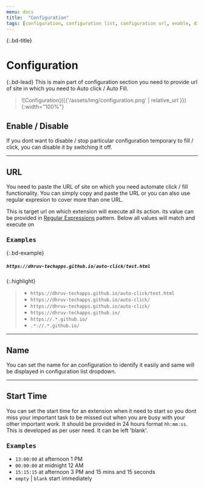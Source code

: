 ```yaml
---
menu: docs
title:  "Configuration"
tags: [configuration, configuration list, configuration url, enable, disable, refresh ,batch, action, start time, XPath, Value,repeat, repeat interval, r-interval]
---
```


{:.bd-title}
# Configuration

{:.bd-lead}
This is main part of configuration section you need to provide url of site in which you need to Auto click / Auto Fill.

> ![Configuration]({{'/assets/img/configuration.png' | relative_url }}){:width="100%"}

## Enable / Disable
If you dont want to disable / stop particular configuration temporary to fill / click, you can disable it by switching it off.

---

## URL
You need to paste the URL of site on which you need automate click / fill functionality. You can simply copy and paste the URL or you can also use regular expresion to cover more than one URL.

This is target url on which extension will execute all its action. its value can be provided in [Regular Expressions](https://developer.mozilla.org/en-US/docs/Web/JavaScript/Guide/Regular_Expressions) pattern. Below all values will match and execute on 

### <kbd>Examples</kbd>

{:.bd-example}
##### `https://dhruv-techapps.github.io/auto-click/test.html`

{:.highlight}
> * `https://dhruv-techapps.github.io/auto-click/test.html`
> * `https://dhruv-techapps.github.io/auto-click/`
> * `https://dhruv-techapps.github.io/auto-click/`
> * `https://dhruv-techapps.github.io/`
> * `https://.*.github.io/`
> * `.*://.*.github.io/`

---

## Name
You can set the name for an configuration to identify it easily and same will be displayed in configuration list dropdown.

---

## Start Time
You can set the start time for an extension when it need to start so you dont miss your important task to be missed out when you are busy with your other important work. It should be provided in 24 hours format `hh:mm:ss`. This is developed as per user need. It can be left 'blank'.

### <kbd>Examples</kbd>
* `13:00:00` at afternoon 1 PM
* `00:00:00` at midnight 12 AM
* `15:15:15` at afternoon 3 PM and 15 mins and 15 seconds
*  `empty` | `blank` start immediately
